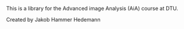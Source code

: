 This is a library for the Advanced image Analysis (AiA) course at DTU.


Created by Jakob Hammer Hedemann